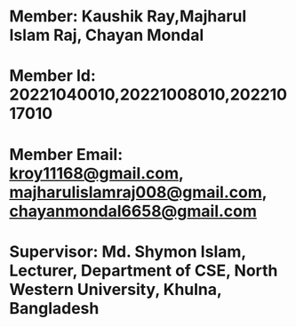 # Member: Kaushik Ray,Majharul Islam Raj, Chayan Mondal

# Member Id: 20221040010,20221008010,20221017010

# Member Email: kroy11168@gmail.com, majharulislamraj008@gmail.com, chayanmondal6658@gmail.com

# Supervisor: Md. Shymon Islam, Lecturer, Department of CSE, North Western University, Khulna, Bangladesh
